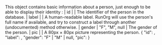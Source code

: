 <page title="Short information about a person"
      api="type <person>" 
      js="class RunOrg.Person"
      tags="types classes class:person"
      parent="people.md" />
<doc>
  This object contains basic information about a person, just enough 
  to be able to display their identity : 
</doc>
<fields>
  | id     | <id>           | The identifier of the person in the database.
  | label  | <label>        | A human-readable label. RunOrg will use the person's 
                              full name if available, and try to construct a label 
			      through another (undocumented) method otherwise.
  | gender | "F", "M", null | The gender of the person.
  | pic    | <url>          | A 80px &times; 80px picture representing the person. 
</fields>
<example type="json">
  { "id": <id>,
    "label": <label>,
    "gender": "F" | "M" | null,
    "pic": <url> }
</example>
<list tags="methods:person subclasses:person" />
